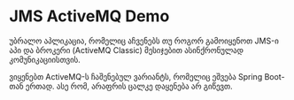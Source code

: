 # JMS ActiveMQ Demo

უბრალო აპლიკაცია, რომელიც აჩვენებს თუ როგორ გამოიყენოთ JMS-ი აპი და ბროკერი (ActiveMQ Classic) მესიჯებით ასინქრონულად
კომუნიკაციისთვის.

ვიყენებთ ActiveMQ-ს ჩაშენებულ ვარიანტს, რომელიც ეშვება Spring Boot-თან ერთად. ასე რომ, არაფრის ცალკე დაყენება არ გიწევთ.